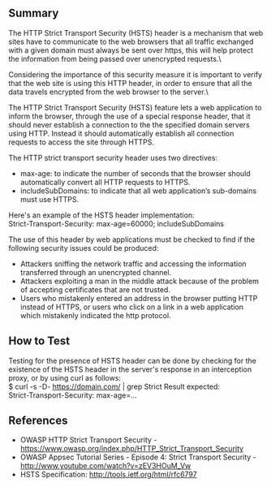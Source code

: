Summary
-------

The HTTP Strict Transport Security (HSTS) header is a mechanism that web sites have to communicate to the web browsers that all traffic exchanged with a given domain must always be sent over https, this will help protect the information from being passed over unencrypted requests.\

Considering the importance of this security measure it is important to verify that the web site is using this HTTP header, in order to ensure that all the data travels encrypted from the web browser to the server.\

The HTTP Strict Transport Security (HSTS) feature lets a web application to inform the browser, through the use of a special response header, that it should never establish a connection to the the specified domain servers using HTTP. Instead it should automatically establish all connection requests to access the site through HTTPS.

The HTTP strict transport security header uses two directives:

-   max-age: to indicate the number of seconds that the browser should automatically convert all HTTP requests to HTTPS.
-   includeSubDomains: to indicate that all web application’s sub-domains must use HTTPS.

Here's an example of the HSTS header implementation:\
Strict-Transport-Security: max-age=60000; includeSubDomains

The use of this header by web applications must be checked to find if the following security issues could be produced:

-   Attackers sniffing the network traffic and accessing the information transferred through an unencrypted channel.
-   Attackers exploiting a man in the middle attack because of the problem of accepting certificates that are not trusted.
-   Users who mistakenly entered an address in the browser putting HTTP instead of HTTPS, or users who click on a link in a web application which mistakenly indicated the http protocol.

How to Test
-----------

Testing for the presence of HSTS header can be done by checking for the existence of the HSTS header in the server's response in an interception proxy, or by using curl as follows:\
\$ curl -s -D- https://domain.com/ | grep Strict Result expected:\
Strict-Transport-Security: max-age=...

References
----------

-   OWASP HTTP Strict Transport Security - <https://www.owasp.org/index.php/HTTP_Strict_Transport_Security>
-   OWASP Appsec Tutorial Series - Episode 4: Strict Transport Security - <http://www.youtube.com/watch?v=zEV3HOuM_Vw>
-   HSTS Specification: <http://tools.ietf.org/html/rfc6797>

